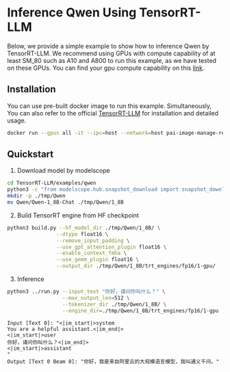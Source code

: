 # Inference Qwen Using TensorRT-LLM
Below, we provide a simple example to show how to inference Qwen by TensorRT-LLM. We recommend using GPUs with compute capability of at least SM_80 such as A10 and A800 to run this example, as we have tested on these GPUs. You can find your gpu compute capability on this [link](https://developer.nvidia.com/cuda-gpus).

## Installation
You can use pre-built docker image to run this example. Simultaneously, You can also refer to the official [TensorRT-LLM](https://github.com/NVIDIA/TensorRT-LLM) for installation and detailed usage.
```bash
docker run --gpus all -it --ipc=host --network=host pai-image-manage-registry.cn-wulanchabu.cr.aliyuncs.com/pai/llm-inference:tensorrt-llm-0.8.0 bash
```
## Quickstart
1. Download model by modelscope

```bash
cd TensorRT-LLM/examples/qwen
python3 -c "from modelscope.hub.snapshot_download import snapshot_download; snapshot_download('Qwen/Qwen-1_8B-Chat', cache_dir='.', revision='master')"
mkdir -p ./tmp/Qwen
mv Qwen/Qwen-1_8B-Chat ./tmp/Qwen/1_8B
```

2. Build TensorRT engine from HF checkpoint

```bash
python3 build.py --hf_model_dir ./tmp/Qwen/1_8B/ \
                --dtype float16 \
                --remove_input_padding \
                --use_gpt_attention_plugin float16 \
                --enable_context_fmha \
                --use_gemm_plugin float16 \
                --output_dir ./tmp/Qwen/1_8B/trt_engines/fp16/1-gpu/
```

3. Inference
```bash
python3 ../run.py --input_text "你好，请问你叫什么？" \
                  --max_output_len=512 \
                  --tokenizer_dir ./tmp/Qwen/1_8B/ \
                  --engine_dir=./tmp/Qwen/1_8B/trt_engines/fp16/1-gpu
```
```
Input [Text 0]: "<|im_start|>system
You are a helpful assistant.<|im_end|>
<|im_start|>user
你好，请问你叫什么？<|im_end|>
<|im_start|>assistant
"
Output [Text 0 Beam 0]: "你好，我是来自阿里云的大规模语言模型，我叫通义千问。"
```
